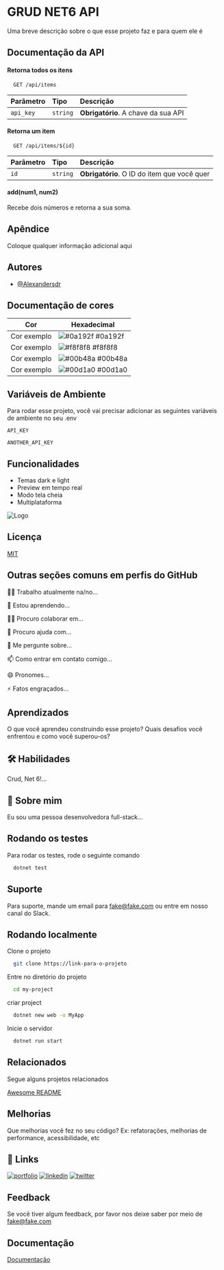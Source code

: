# GRUD NET6 API

Uma breve descrição sobre o que esse projeto faz e para quem ele é


## Documentação da API

#### Retorna todos os itens

```http
  GET /api/items
```

| Parâmetro   | Tipo       | Descrição                           |
| :---------- | :--------- | :---------------------------------- |
| `api_key` | `string` | **Obrigatório**. A chave da sua API |

#### Retorna um item

```http
  GET /api/items/${id}
```

| Parâmetro   | Tipo       | Descrição                                   |
| :---------- | :--------- | :------------------------------------------ |
| `id`      | `string` | **Obrigatório**. O ID do item que você quer |

#### add(num1, num2)

Recebe dois números e retorna a sua soma.


## Apêndice

Coloque qualquer informação adicional aqui


## Autores

- [@Alexandersdr](https://www.github.com/Alexandersdr)

## Documentação de cores

| Cor               | Hexadecimal                                                |
| ----------------- | ---------------------------------------------------------------- |
| Cor exemplo       | ![#0a192f](https://via.placeholder.com/10/0a192f?text=+) #0a192f |
| Cor exemplo       | ![#f8f8f8](https://via.placeholder.com/10/f8f8f8?text=+) #f8f8f8 |
| Cor exemplo       | ![#00b48a](https://via.placeholder.com/10/00b48a?text=+) #00b48a |
| Cor exemplo       | ![#00d1a0](https://via.placeholder.com/10/00b48a?text=+) #00d1a0 |


## Variáveis de Ambiente

Para rodar esse projeto, você vai precisar adicionar as seguintes variáveis de ambiente no seu .env

`API_KEY`

`ANOTHER_API_KEY`


## Funcionalidades

- Temas dark e light
- Preview em tempo real
- Modo tela cheia
- Multiplataforma


![Logo](https://dev-to-uploads.s3.amazonaws.com/uploads/articles/th5xamgrr6se0x5ro4g6.png)


## Licença

[MIT](https://choosealicense.com/licenses/mit/)


## Outras seções comuns em perfis do GitHub
👩‍💻 Trabalho atualmente na/no...

🧠 Estou aprendendo...

👯‍♀️ Procuro colaborar em...

🤔 Procuro ajuda com...

💬 Me pergunte sobre...

📫 Como entrar em contato comigo...

😄 Pronomes...

⚡️ Fatos engraçados...


## Aprendizados

O que você aprendeu construindo esse projeto? Quais desafios você enfrentou e como você superou-os?


## 🛠 Habilidades
Crud, Net 6!... 


## 🚀 Sobre mim
Eu sou uma pessoa desenvolvedora full-stack...


## Rodando os testes

Para rodar os testes, rode o seguinte comando

```bash
  dotnet test
```


## Suporte

Para suporte, mande um email para fake@fake.com ou entre em nosso canal do Slack.


## Rodando localmente

Clone o projeto

```bash
  git clone https://link-para-o-projeto
```

Entre no diretório do projeto

```bash
  cd my-project
```

criar project

```bash
  dotnet new web -o MyApp
```

Inicie o servidor

```bash
  dotnet run start
```


## Relacionados

Segue alguns projetos relacionados

[Awesome README](https://github.com/matiassingers/awesome-readme)


## Melhorias

Que melhorias você fez no seu código? Ex: refatorações, melhorias de performance, acessibilidade, etc


## 🔗 Links
[![portfolio](https://img.shields.io/badge/my_portfolio-000?style=for-the-badge&logo=ko-fi&logoColor=white)](https://katherineoelsner.com/)
[![linkedin](https://img.shields.io/badge/linkedin-0A66C2?style=for-the-badge&logo=linkedin&logoColor=white)](https://www.linkedin.com/)
[![twitter](https://img.shields.io/badge/twitter-1DA1F2?style=for-the-badge&logo=twitter&logoColor=white)](https://twitter.com/)


## Feedback

Se você tiver algum feedback, por favor nos deixe saber por meio de fake@fake.com


## Documentação

[Documentação](https://link-da-documentação)
